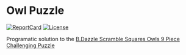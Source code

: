 # Owl Puzzle
[![ReportCard][reportcard-image]][reportcard-url] [![License][license-image]][license-url]

Programatic solution to the [B.Dazzle Scramble Squares Owls 9 Piece Challenging Puzzle](https://www.amazon.com/B-Dazzle-Scramble-Squares-Challenging-Puzzle/dp/B000BWZR9G/ref=sr_1_89?dchild=1&keywords=owl+puzzle&qid=1609399689&s=toys-and-games&sr=1-89)

[reportcard-url]: https://goreportcard.com/report/github.com/bartlettc22/owl-puzzle
[reportcard-image]: https://goreportcard.com/badge/github.com/bartlettc22/owl-puzzle
[license-url]: http://opensource.org/licenses/MIT
[license-image]: https://img.shields.io/npm/l/express.svg